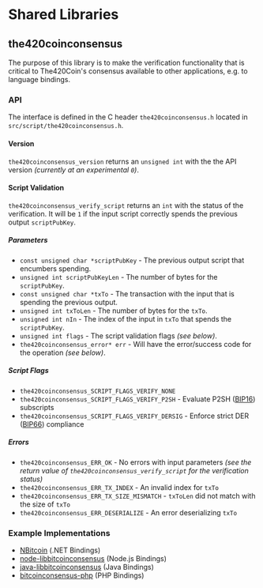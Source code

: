 Shared Libraries
================

## the420coinconsensus

The purpose of this library is to make the verification functionality that is critical to The420Coin's consensus available to other applications, e.g. to language bindings.

### API

The interface is defined in the C header `the420coinconsensus.h` located in  `src/script/the420coinconsensus.h`.

#### Version

`the420coinconsensus_version` returns an `unsigned int` with the the API version *(currently at an experimental `0`)*.

#### Script Validation

`the420coinconsensus_verify_script` returns an `int` with the status of the verification. It will be `1` if the input script correctly spends the previous output `scriptPubKey`.

##### Parameters
- `const unsigned char *scriptPubKey` - The previous output script that encumbers spending.
- `unsigned int scriptPubKeyLen` - The number of bytes for the `scriptPubKey`.
- `const unsigned char *txTo` - The transaction with the input that is spending the previous output.
- `unsigned int txToLen` - The number of bytes for the `txTo`.
- `unsigned int nIn` - The index of the input in `txTo` that spends the `scriptPubKey`.
- `unsigned int flags` - The script validation flags *(see below)*.
- `the420coinconsensus_error* err` - Will have the error/success code for the operation *(see below)*.

##### Script Flags
- `the420coinconsensus_SCRIPT_FLAGS_VERIFY_NONE`
- `the420coinconsensus_SCRIPT_FLAGS_VERIFY_P2SH` - Evaluate P2SH ([BIP16](https://github.com/bitcoin/bips/blob/master/bip-0016.mediawiki)) subscripts
- `the420coinconsensus_SCRIPT_FLAGS_VERIFY_DERSIG` - Enforce strict DER ([BIP66](https://github.com/bitcoin/bips/blob/master/bip-0066.mediawiki)) compliance

##### Errors
- `the420coinconsensus_ERR_OK` - No errors with input parameters *(see the return value of `the420coinconsensus_verify_script` for the verification status)*
- `the420coinconsensus_ERR_TX_INDEX` - An invalid index for `txTo`
- `the420coinconsensus_ERR_TX_SIZE_MISMATCH` - `txToLen` did not match with the size of `txTo`
- `the420coinconsensus_ERR_DESERIALIZE` - An error deserializing `txTo`

### Example Implementations
- [NBitcoin](https://github.com/NicolasDorier/NBitcoin/blob/master/NBitcoin/Script.cs#L814) (.NET Bindings)
- [node-libbitcoinconsensus](https://github.com/bitpay/node-libbitcoinconsensus) (Node.js Bindings)
- [java-libbitcoinconsensus](https://github.com/dexX7/java-libbitcoinconsensus) (Java Bindings)
- [bitcoinconsensus-php](https://github.com/Bit-Wasp/bitcoinconsensus-php) (PHP Bindings)
